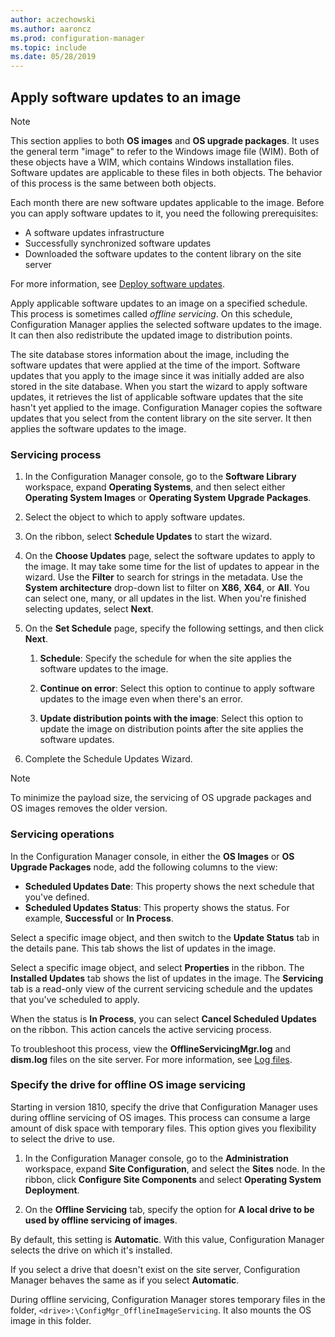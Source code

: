 ```yaml
--- 
author: aczechowski
ms.author: aaroncz
ms.prod: configuration-manager
ms.topic: include
ms.date: 05/28/2019
---
```


## <a name="BKMK_OSImagesApplyUpdates"></a> Apply software updates to an image

> [!Note]  
> This section applies to both **OS images** and **OS upgrade packages**. It uses the general term "image" to refer to the Windows image file (WIM). Both of these objects have a WIM, which contains Windows installation files. Software updates are applicable to these files in both objects. The behavior of this process is the same between both objects.  

Each month there are new software updates applicable to the image. Before you can apply software updates to it, you need the following prerequisites:

- A software updates infrastructure  
- Successfully synchronized software updates  
- Downloaded the software updates to the content library on the site server  

For more information, see [Deploy software updates](/sccm/sum/deploy-use/deploy-software-updates).  

Apply applicable software updates to an image on a specified schedule. This process is sometimes called *offline servicing*. On this schedule, Configuration Manager applies the selected software updates to the image. It can then also redistribute the updated image to distribution points.

The site database stores information about the image, including the software updates that were applied at the time of the import. Software updates that you apply to the image since it was initially added are also stored in the site database. When you start the wizard to apply software updates, it retrieves the list of applicable software updates that the site hasn't yet applied to the image. Configuration Manager copies the software updates that you select from the content library on the site server. It then applies the software updates to the image.  

### Servicing process

1. In the Configuration Manager console, go to the **Software Library** workspace, expand **Operating Systems**, and then select either **Operating System Images** or **Operating System Upgrade Packages**.  

2. Select the object to which to apply software updates.  

3. On the ribbon, select **Schedule Updates** to start the wizard.  

4. On the **Choose Updates** page, select the software updates to apply to the image. It may take some time for the list of updates to appear in the wizard. Use the **Filter** to search for strings in the metadata. Use the **System architecture** drop-down list to filter on **X86**, **X64**, or **All**. You can select one, many, or all updates in the list. When you're finished selecting updates, select **Next**.  

5. On the **Set Schedule** page, specify the following settings, and then click **Next**.  

    1. **Schedule**: Specify the schedule for when the site applies the software updates to the image.  

    2. **Continue on error**:  Select this option to continue to apply software updates to the image even when there's an error.  

    3. **Update distribution points with the image**: Select this option to update the image on distribution points after the site applies the software updates.  

6. Complete the Schedule Updates Wizard.  

> [!NOTE]  
> To minimize the payload size, the servicing of OS upgrade packages and OS images removes the older version.  

### Servicing operations

In the Configuration Manager console, in either the **OS Images** or **OS Upgrade Packages** node, add the following columns to the view:

- **Scheduled Updates Date**: This property shows the next schedule that you've defined.  
- **Scheduled Updates Status**: This property shows the status. For example, **Successful** or **In Process**.  

Select a specific image object, and then switch to the **Update Status** tab in the details pane. This tab shows the list of updates in the image.

Select a specific image object, and select **Properties** in the ribbon. The **Installed Updates** tab shows the list of updates in the image. The **Servicing** tab is a read-only view of the current servicing schedule and the updates that you've scheduled to apply.

When the status is **In Process**, you can select **Cancel Scheduled Updates** on the ribbon. This action cancels the active servicing process.

To troubleshoot this process, view the **OfflineServicingMgr.log** and **dism.log** files on the site server. For more information, see [Log files](/sccm/core/plan-design/hierarchy/log-files).

### <a name="bkmk_servicing-drive"></a> Specify the drive for offline OS image servicing

<!--1358924-->

Starting in version 1810, specify the drive that Configuration Manager uses during offline servicing of OS images. This process can consume a large amount of disk space with temporary files. This option gives you flexibility to select the drive to use.

1. In the Configuration Manager console, go to the **Administration** workspace, expand **Site Configuration**, and select the **Sites** node. In the ribbon, click **Configure Site Components** and select **Operating System Deployment**.  

2. On the **Offline Servicing** tab, specify the option for **A local drive to be used by offline servicing of images**.  

By default, this setting is **Automatic**. With this value, Configuration Manager selects the drive on which it's installed.

If you select a drive that doesn't exist on the site server, Configuration Manager behaves the same as if you select **Automatic**.

During offline servicing, Configuration Manager stores temporary files in the folder, `<drive>:\ConfigMgr_OfflineImageServicing`. It also mounts the OS image in this folder.
